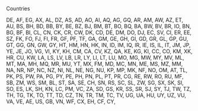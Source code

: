 ﻿Countries

DE,
AF,
EG,
AX,
AL,
DZ,
AS,
AD,
AO,
AI,
AQ,
AG,
GQ,
AR,
AM,
AW,
AZ,
ET,
AU,
BS,
BH,
BD,
BB,
BY,
BE,
BZ,
BJ,
BM,
BT,
BO,
BQ,
BA,
BW,
BV,
BR,
IO,
BN,
BG,
BF,
BI,
CL,
CN,
CK,
CR,
CW,
DK,
CD,
DE,
DM,
DO,
DJ,
EC,
SV,
CI,
ER,
EE,
SZ,
FK,
FO,
FJ,
FI,
FR,
GF,
PF,
TF,
GA,
GM,
GE,
GH,
GI,
GD,
GR,
GL,
GP,
GU,
GT,
GG,
GN,
GW,
GY,
HT,
HM,
HN,
HK,
IN,
ID,
IM,
IQ,
IR,
IE,
IS,
IL,
IT,
JM,
JP,
YE,
JE,
JO,
VG,
VI,
KY,
KH,
CM,
CA,
CV,
KZ,
QA,
KE,
KG,
KI,
CC,
CO,
KM,
XK,
HR,
CU,
KW,
LA,
LS,
LV,
LB,
LR,
LY,
LI,
LT,
LU,
MO,
MG,
MW,
MY,
MV,
ML,
MT,
MA,
MH,
MQ,
MR,
MU,
YT,
MX,
FM,
MD,
MC,
MN,
ME,
MS,
MZ,
MM,
NA,
NR,
NP,
NC,
NZ,
NI,
NL,
NE,
NG,
NU,
KP,
MP,
MK,
NF,
NO,
OM,
AT,
TL,
PK,
PS,
PW,
PA,
PG,
PY,
PE,
PH,
PN,
PL,
PT,
PR,
CG,
RE,
RW,
RO,
RU,
MF,
SB,
ZM,
WS,
SM,
BL,
ST,
SA,
SE,
CH,
SN,
RS,
SC,
SL,
ZW,
SG,
SX,
SK,
SI,
SO,
ES,
LK,
SH,
KN,
LC,
PM,
VC,
ZA,
SD,
GS,
KR,
SS,
SR,
SJ,
SY,
TJ,
TW,
TZ,
TH,
TG,
TK,
TO,
TT,
TD,
CZ,
TN,
TR,
TM,
TC,
TV,
UG,
UA,
HU,
UY,
UZ,
VU,
VA,
VE,
AE,
US,
GB,
VN,
WF,
CX,
EH,
CF,
CY,
